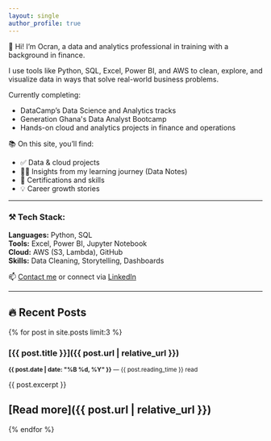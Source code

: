 ```yaml
---
layout: single
author_profile: true
---
```


👋 Hi! I’m Ocran, a data and analytics professional in training with a background in finance.

I use tools like Python, SQL, Excel, Power BI, and AWS to clean, explore, and visualize data in ways that solve real-world business problems.

Currently completing:
- DataCamp’s Data Science and Analytics tracks  
- Generation Ghana's Data Analyst Bootcamp  
- Hands-on cloud and analytics projects in finance and operations

📚 On this site, you’ll find:
- ✅ Data & cloud projects  
- ✍🏽 Insights from my learning journey (Data Notes)  
- 📜 Certifications and skills  
- 💡 Career growth stories

---

### ⚒️ Tech Stack:
**Languages:** Python, SQL  
**Tools:** Excel, Power BI, Jupyter Notebook  
**Cloud:** AWS (S3, Lambda), GitHub  
**Skills:** Data Cleaning, Storytelling, Dashboards

📫 [Contact me](mailto:mrocran1@gmail.com) or connect via [LinkedIn](https://linkedin.com/in/emmanuel-ocran)

---

## 🔥 Recent Posts

{% for post in site.posts limit:3 %}
### [{{ post.title }}]({{ post.url | relative_url }})
<small><strong>{{ post.date | date: "%B %d, %Y" }}</strong> — {{ post.reading_time }} read</small>

{{ post.excerpt }}

[Read more]({{ post.url | relative_url }})  
---
{% endfor %}
